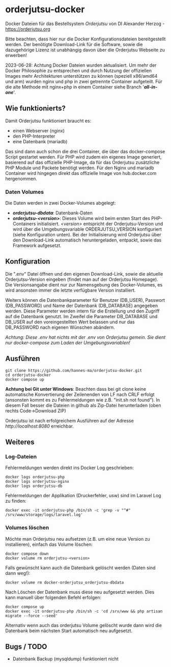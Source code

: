 # orderjutsu-docker
Docker Dateien für das Bestellsystem *Orderjutsu* von DI Alexander Herzog - https://orderjutsu.org

Bitte beachten, dass hier nur die Docker Konfigurationsdateien bereitgestellt werden. Der benötigte Download-Link für die Software, sowie die dazugehörige Lizenz ist unabhängig davon über die Orderjutsu Webseite zu erwerben!

2023-06-28: Achtung Docker Dateien wurden aktualisiert. Um mehr der Docker Philosophie zu entsprechen und durch Nutzung der offiziellen Images mehr Architekturen unterstützen zu können (speziell x86/amd64 und arm) wurden nginx und php in zwei getrennte Container aufgeteilt. Für die alte Methode mit nginx+php in einem Container siehe Branch '***all-in-one***'.

## Wie funktionierts?
Damit Orderjutsu funktioniert braucht es:
  * einen Webserver (nginx)
  * den PHP-Interpreter
  * eine Datenbank (mariadb)

Das sind dann auch schon die drei Container, die über das docker-compose Script gestartet werden.
Für PHP wird zudem ein eigenes Image generiert, basierend auf das offizielle PHP-Image, da für das Orderjutsu zusätzliche PHP Module und Packete benötigt werden.
Für den Nginx und mariadb Container wird hingegen direkt das offizielle Image von hub.docker.com hergenommen. 

### Daten Volumes

Die Daten werden in zwei Docker-Volumes abgelegt:
  * ***orderjutsu-dbdata***: Datenbank-Daten
  * ***orderjutsu-\<version\>***: Dieses Volume wird beim ersten Start des PHP-Containers initialisiert. *\<version\>* entspricht der Orderjutsu-Version und wird über die Umgebungsvariable ORDERJUTSU_VERSION konfiguriert (siehe Konfiguration unten). Bei der Initialisierung wird Orderjutsu über den Download-Link automatisch heruntergeladen, entpackt, sowie das Framework aufgesetzt. 

## Konfiguration
Die ".env" Datei öffnen und den eigenen Download-Link, sowie die aktuelle Orderjutsu-Version eingeben (findet man auf der Orderjutsu Homepage). Die Versionsangabe dient nur zur Namensgebung des Docker-Volumes, es wird ansonsten immer die letzte verfügbare Version installiert.

Weiters können die Datenbankparameter für Benutzer (DB_USER), Passwort (DB_PASSWORD) und Name der Datenbank (DB_DATABASE) angegeben werden. Diese Parameter werden intern für die Erstellung und den Zugriff auf die Datenbank genutzt. Im Zweifel die Parameter DB_DATABASE und DB_USER auf den voreingestellten Wert belassen und nur das DB_PASSWORD nach eigenen Wünschen abändern. 

*Achtung: Diese .env hat nichts mit der .env von Orderjutsu gemein. Sie dient nur docker-compose zum Laden der Umgebungsvariablen!*

## Ausführen
```
git clone https://github.com/hannes-ma/orderjutsu-docker.git
cd orderjutsu-docker
docker compose up
```
**Achtung bei Git unter Windows**: Beachten dass bei git clone keine automatische Konvertierung der Zeilenenden von LF nach CRLF erfolgt (ansonsten kommt es zu Fehlermeldungen wie z.B. "init.sh not found"). In diesem Fall besser die Dateien in github als Zip-Datei herunterladen (oben rechts Code->Download ZIP)

Orderjutsu ist nach erfolgreichem Ausführen auf der Adresse *http://localhost:8080* erreichbar.

## Weiteres

### Log-Dateien
 
Fehlermeldungen werden direkt ins Docker Log geschrieben:
```
docker logs orderjutsu-php
docker logs orderjutsu-nginx
docker logs orderjutsu-db
```

Fehlermeldungen der Applikation (Druckerfehler, usw) sind im Laravel Log zu finden:
```
docker exec -it orderjutsu-php /bin/sh -c 'grep -v "^#" /srv/www/storage/logs/laravel.log'
``` 

### Volumes löschen

Möchte man Orderjutsu neu aufsetzen (z.B. um eine neue Version zu installieren), einfach das Volume löschen:
```
docker compose down
docker volume rm orderjutsu-<version>
```

Falls gewünscht kann auch die Datenbank gelöscht werden (Daten sind dann weg!):
```
docker volume rm docker-orderjutsu_orderjutsu-dbdata
```
Nach Löschen der Datenbank muss diese neu aufgesetzt werden. Dies kann manuell über folgenden Befehl erfolgen:
```
docker compose up
docker exec -it orderjutsu-php /bin/sh -c 'cd /srv/www && php artisan migrate --force --seed'
```
Alternativ wenn auch das orderjutsu Volume gelöscht wurde dann wird die Datenbank beim nächsten Start automatisch neu aufgesetzt.

## Bugs / TODO
 - Datenbank Backup (mysqldump) funktioniert nicht

 
